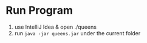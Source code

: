 # Run Program

1. use IntelliJ Idea & open ./queens
2. run `java -jar queens.jar`  under the current folder

